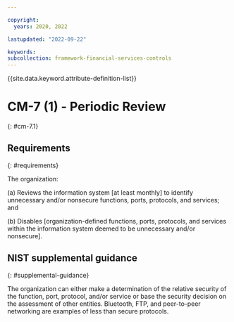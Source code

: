 ```yaml
---

copyright:
  years: 2020, 2022

lastupdated: "2022-09-22"

keywords: 
subcollection: framework-financial-services-controls
---
```


{{site.data.keyword.attribute-definition-list}}

# CM-7 (1) - Periodic Review
{: #cm-7.1}

## Requirements
{: #requirements}

The organization:

(a) Reviews the information system [at least monthly] to identify unnecessary and/or nonsecure functions, ports, protocols, and services; and

(b) Disables [organization-defined functions, ports, protocols, and services within the information system deemed to be unnecessary and/or nonsecure].

## NIST supplemental guidance
{: #supplemental-guidance}

The organization can either make a determination of the relative security of the function, port, protocol, and/or service or base the security decision on the assessment of other entities. Bluetooth, FTP, and peer-to-peer networking are examples of less than secure protocols.

